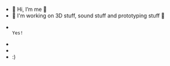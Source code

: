 - 👋 Hi, I’m me 👋
- 🔹 I'm working on 3D stuff, sound stuff and prototyping stuff 🔹
-                                                                                                              Yes!
-
-
- :)



<!---
JoakimSnofugl/JoakimSnofugl is a ✨ special ✨ repository because its `README.md` (this file) appears on your GitHub profile.
You can click the Preview link to take a look at your changes.
--->
